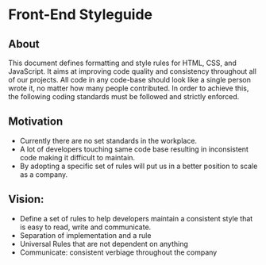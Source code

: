 # Front-End Styleguide

## About
This document defines formatting and style rules for HTML, CSS, and JavaScript. It aims at improving code quality and consistency throughout all of our projects. All code in any code-base should look like a single person wrote it, no matter how many people contributed. In order to achieve this, the following coding standards must be followed and strictly enforced.

## Motivation
- Currently there are no set standards in the workplace.
- A lot of developers touching same code base resulting in inconsistent code making it difficult to maintain.
- By adopting a specific set of rules will put us in a better position to scale as a company.

## Vision:
- Define a set of rules to help developers maintain a consistent style that is easy to read, write and communicate.
- Separation of implementation and a rule
- Universal Rules that are not dependent on anything 
- Communicate: consistent verbiage throughout the company
